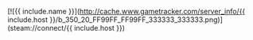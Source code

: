 [![{{ include.name }}](http://cache.www.gametracker.com/server_info/{{ include.host }}/b_350_20_FF99FF_FF99FF_333333_333333.png)](steam://connect/{{ include.host }})
